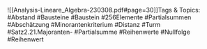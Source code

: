 
![[Analysis-Lineare_Algebra-230308.pdf#page=30]]Tags & Topics:
   #Abstand
   #Bausteine
   #Baustein
   #256Elemente
   #Partialsummen
   #Abschätzung
   #Minorantenkriterium
   #Distanz
   #Turm
   #Satz2.21.Majoranten-
   #Partialsumme
   #Reihenwerte
   #Nullfolge
   #Reihenwert